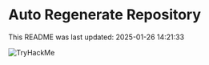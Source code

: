 # Auto Regenerate Repository

This README was last updated: 2025-01-26 14:21:33

 ![TryHackMe](https://tryhackme.com/badge/533634)